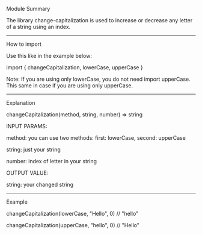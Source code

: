Module Summary

The library change-capitalization is used to increase or decrease any letter of a string using an index.

---

How to import

Use this like in the example below:

import { changeCapitalization, lowerCase, upperCase }

Note: If you are using only lowerCase, you do not need import upperCase. This same in case if you are using only upperCase.

---

Explanation

changeCapitalization(method, string, number) => string

INPUT PARAMS:

method: you can use two methods:
first: lowerCase,
second: upperCase

string: just your string

number: index of letter in your string

OUTPUT VALUE:

string: your changed string

---

Example

changeCapitalization(lowerCase, "Hello", 0) // "hello"

changeCapitalization(upperCase, "hello", 0) // "Hello"
